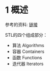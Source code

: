 # 1 概述

参考的资料: [链接](https://www.geeksforgeeks.org/the-c-standard-template-library-stl/)

STL的四个组成部分：

- 算法 Algorithms
- 容器 Containers
- 函数 Functions
- 迭代器 Iterators
